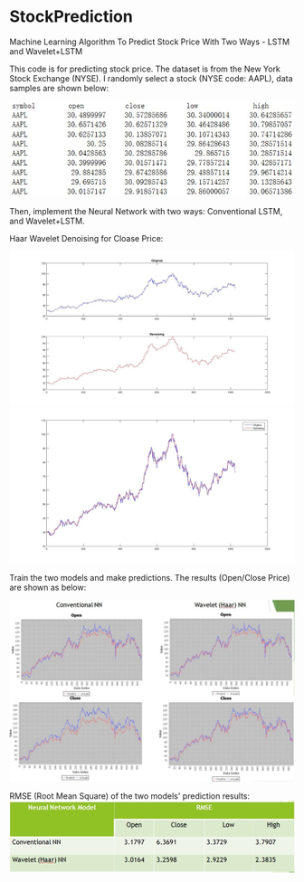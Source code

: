 # StockPrediction
Machine Learning Algorithm To Predict Stock Price With Two Ways - LSTM and Wavelet+LSTM

This code is for predicting stock price. The dataset is from the New York Stock Exchange (NYSE). I randomly select a stock (NYSE code: AAPL), data samples are shown below:

![alt text](https://github.com/Tony-1024/StockPrediction/blob/master/charts/Dataset.jpg)

Then, implement the Neural Network with two ways: Conventional LSTM, and Wavelet+LSTM. 

Haar Wavelet Denoising for Cloase Price:

![alt text](https://github.com/Tony-1024/StockPrediction/blob/master/charts/Close%20Denoising.jpg)
![alt text](https://github.com/Tony-1024/StockPrediction/blob/master/charts/Close%20Denoising-in%20one.jpg)

Train the two models and make predictions. The results (Open/Close Price) are shown as below:

![alt text](https://github.com/Tony-1024/StockPrediction/blob/master/charts/Comparison.jpg)

RMSE (Root Mean Square) of the two models' prediction results:
![alt text](https://github.com/Tony-1024/StockPrediction/blob/master/charts/RMSE.jpg)

